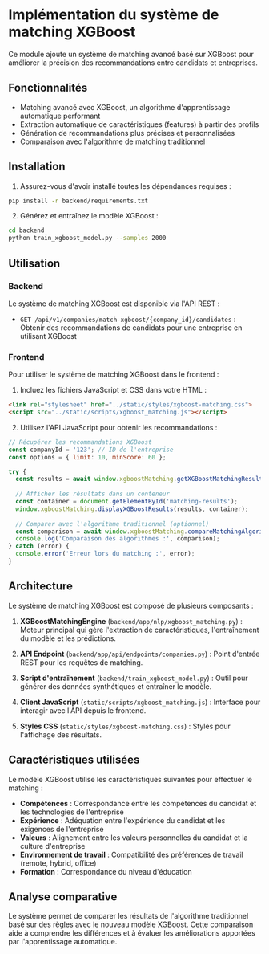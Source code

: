 # Implémentation du système de matching XGBoost

Ce module ajoute un système de matching avancé basé sur XGBoost pour améliorer la précision des recommandations entre candidats et entreprises.

## Fonctionnalités

- Matching avancé avec XGBoost, un algorithme d'apprentissage automatique performant
- Extraction automatique de caractéristiques (features) à partir des profils
- Génération de recommandations plus précises et personnalisées
- Comparaison avec l'algorithme de matching traditionnel

## Installation

1. Assurez-vous d'avoir installé toutes les dépendances requises :

```bash
pip install -r backend/requirements.txt
```

2. Générez et entraînez le modèle XGBoost :

```bash
cd backend
python train_xgboost_model.py --samples 2000
```

## Utilisation

### Backend

Le système de matching XGBoost est disponible via l'API REST :

- `GET /api/v1/companies/match-xgboost/{company_id}/candidates` : Obtenir des recommandations de candidats pour une entreprise en utilisant XGBoost

### Frontend

Pour utiliser le système de matching XGBoost dans le frontend :

1. Incluez les fichiers JavaScript et CSS dans votre HTML :

```html
<link rel="stylesheet" href="../static/styles/xgboost-matching.css">
<script src="../static/scripts/xgboost_matching.js"></script>
```

2. Utilisez l'API JavaScript pour obtenir les recommandations :

```javascript
// Récupérer les recommandations XGBoost
const companyId = '123'; // ID de l'entreprise
const options = { limit: 10, minScore: 60 };

try {
  const results = await window.xgboostMatching.getXGBoostMatchingResults(companyId, options);
  
  // Afficher les résultats dans un conteneur
  const container = document.getElementById('matching-results');
  window.xgboostMatching.displayXGBoostResults(results, container);
  
  // Comparer avec l'algorithme traditionnel (optionnel)
  const comparison = await window.xgboostMatching.compareMatchingAlgorithms(companyId);
  console.log('Comparaison des algorithmes :', comparison);
} catch (error) {
  console.error('Erreur lors du matching :', error);
}
```

## Architecture

Le système de matching XGBoost est composé de plusieurs composants :

1. **XGBoostMatchingEngine** (`backend/app/nlp/xgboost_matching.py`) : Moteur principal qui gère l'extraction de caractéristiques, l'entraînement du modèle et les prédictions.

2. **API Endpoint** (`backend/app/api/endpoints/companies.py`) : Point d'entrée REST pour les requêtes de matching.

3. **Script d'entraînement** (`backend/train_xgboost_model.py`) : Outil pour générer des données synthétiques et entraîner le modèle.

4. **Client JavaScript** (`static/scripts/xgboost_matching.js`) : Interface pour interagir avec l'API depuis le frontend.

5. **Styles CSS** (`static/styles/xgboost-matching.css`) : Styles pour l'affichage des résultats.

## Caractéristiques utilisées

Le modèle XGBoost utilise les caractéristiques suivantes pour effectuer le matching :

- **Compétences** : Correspondance entre les compétences du candidat et les technologies de l'entreprise
- **Expérience** : Adéquation entre l'expérience du candidat et les exigences de l'entreprise
- **Valeurs** : Alignement entre les valeurs personnelles du candidat et la culture d'entreprise
- **Environnement de travail** : Compatibilité des préférences de travail (remote, hybrid, office)
- **Formation** : Correspondance du niveau d'éducation

## Analyse comparative

Le système permet de comparer les résultats de l'algorithme traditionnel basé sur des règles avec le nouveau modèle XGBoost. Cette comparaison aide à comprendre les différences et à évaluer les améliorations apportées par l'apprentissage automatique.